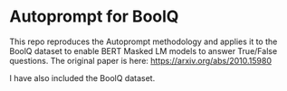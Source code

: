 # Autoprompt for BoolQ
This repo reproduces the Autoprompt methodology and applies it to the BoolQ dataset to enable BERT Masked LM models to answer True/False questions.
The original paper is here: https://arxiv.org/abs/2010.15980 

I have also included the BoolQ dataset.
